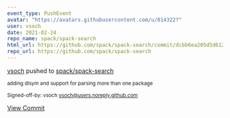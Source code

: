 ```yaml
---
event_type: PushEvent
avatar: "https://avatars.githubusercontent.com/u/814322?"
user: vsoch
date: 2021-02-24
repo_name: spack/spack-search
html_url: https://github.com/spack/spack-search/commit/dcbb6ea205d5d612ccccb40adeb8fb4507153c20
repo_url: https://github.com/spack/spack-search
---
```


<a href='https://github.com/vsoch' target='_blank'>vsoch</a> pushed to <a href='https://github.com/spack/spack-search' target='_blank'>spack/spack-search</a>

<small>adding dlsym and support for parsing more than one package

Signed-off-by: vsoch <vsoch@users.noreply.github.com></small>

<a href='https://github.com/spack/spack-search/commit/dcbb6ea205d5d612ccccb40adeb8fb4507153c20' target='_blank'>View Commit</a>